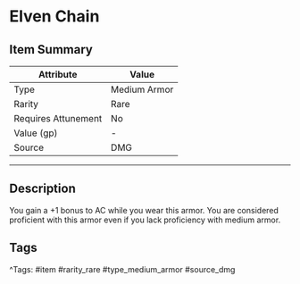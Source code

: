 # Elven Chain

## Item Summary

| Attribute            | Value                        |
|----------------------|------------------------------|
| Type                 | Medium Armor |
| Rarity               | Rare             |
| Requires Attunement  | No                |
| Value (gp)           | -    |
| Source               | DMG |

---

## Description

You gain a +1 bonus to AC while you wear this armor. You are considered proficient with this armor even if you lack proficiency with medium armor.

## Tags

^Tags: #item #rarity_rare #type_medium_armor #source_dmg